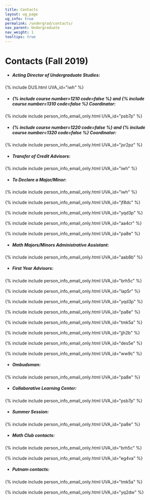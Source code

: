 ```yaml
---
title: Contacts
layout: ug_page
ug_info: true
permalink: /undergrad/contacts/
nav_parent: Undergraduate
nav_weight: 1
tooltips: true
---
```


<h1 class="mb-4">Contacts (Fall 2019)</h1>

- ##### Acting Director of Undergraduate Studies:<br>
<!-- {% include DUS.html UVA_id="hcg3m" %} -->
{% include DUS.html UVA_id="iwh" %}

- <h5>{% include course number=1210 code=false %} and {% include course number=1310 code=false %} Coordinator:</h5>
{% include include person_info_email_only.html UVA_id="psb7p" %}

- <h5>{% include course number=1220 code=false %} and {% include course number=1320 code=false %} Coordinator:</h5>
{% include include person_info_email_only.html UVA_id="jsr2pz" %}

- ##### Transfer of Credit Advisors:<br>
<!-- {% include DUS.html UVA_id="hcg3m" %}<br><br class="hidden-sm-up"> -->
{% include include person_info_email_only.html UVA_id="iwh" %} 

- ##### To Declare a Major/Minor:<br>
{% include include person_info_email_only.html UVA_id="iwh" %}<br><br class="hidden-sm-up">
{% include include person_info_email_only.html UVA_id="jf8dc" %}<br><br class="hidden-sm-up">
{% include include person_info_email_only.html UVA_id="yqd3p" %}<br><br class="hidden-sm-up">
{% include include person_info_email_only.html UVA_id="aa4cr" %}<br><br class="hidden-sm-up">
{% include include person_info_email_only.html UVA_id="pa8e" %}


- ##### Math Majors/Minors Administrative Assistant:<br>
{% include include person_info_email_only.html UVA_id="aab8b" %}

- ##### First Year Advisors:<br>
{% include include person_info_email_only.html UVA_id="brh5c" %}<br><br class="hidden-sm-up">
{% include include person_info_email_only.html UVA_id="lap5r" %}<br><br class="hidden-sm-up">
{% include include person_info_email_only.html UVA_id="yqd3p" %}<br><br class="hidden-sm-up">
{% include include person_info_email_only.html UVA_id="pa8e" %}<br><br class="hidden-sm-up">
{% include include person_info_email_only.html UVA_id="tmk5a" %}<br><br class="hidden-sm-up">
{% include include person_info_email_only.html UVA_id="jjh2b" %}<br><br class="hidden-sm-up">
{% include include person_info_email_only.html UVA_id="des5e" %}<br><br class="hidden-sm-up">
{% include include person_info_email_only.html UVA_id="ww9c" %}

- ##### Ombudsman:<br>
{% include include person_info_email_only.html UVA_id="pa8e" %}

- ##### Collaborative Learning Center:<br>
{% include include person_info_email_only.html UVA_id="psb7p" %}

- ##### Summer Session:<br>
{% include include person_info_email_only.html UVA_id="pa8e" %}

- ##### Math Club contacts:<br>
{% include include person_info_email_only.html UVA_id="brh5c" %}<br><br class="hidden-sm-up">
{% include include person_info_email_only.html UVA_id="eg4va" %}

- ##### Putnam contacts:<br>
{% include include person_info_email_only.html UVA_id="tmk5a" %}<br><br class="hidden-sm-up">
{% include include person_info_email_only.html UVA_id="yq2dw" %}
